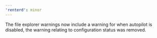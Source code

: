 ```yaml
---
'renterd': minor
---
```


The file explorer warnings now include a warning for when autopilot is disabled, the warning relating to configuration status was removed.
